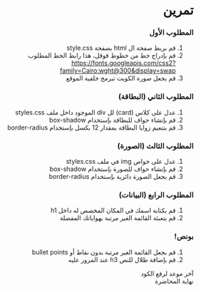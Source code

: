 <div dir=rtl>

<div dir=rtl>

# تمرين

### المطلوب الأول

1. قم بربط صفحة ال html بصفحة style.css
2. قم بإدراج خط من خطوط قوقل،
هذا رابط الخط المطلوب\
https://fonts.googleapis.com/css2?family=Cairo:wght@300&display=swap
3. قم بجعل صورة الكويت تبرمج خلفية الموقع

### المطلوب الثاني (البطاقة)

1. عدل على كلاس (card) لل div الموجود داخل ملف styles.css
2. قم بإنشاء حواف للبطاقة بإستخدام box-shadow
3. قم بتنعيم زوايا البطاقة بمقدار 12 بكسل بإستخدام border-radius

### المطلوب الثالث (الصورة)

1. عدل على خواص img في ملف styles.css
2. قم بإنشاء حواف للصورة بإستخدام box-shadow
3. قم بجعل الصورة دائرية بإستخدام border-radius

### المطلوب الرابع (البيانات)

1. قم بكتابة اسمك في المكان المخصص له داخل h1
2. قم بتعبئة القائمة الغير مرتبة بهواياتك المفضلة

### بونص!

1. قم بجعل القائمة الغير مرتبة بدون نقاط أو bullet points
2. قم بإضافة ظلال للنص h3 عند المرور عليه


آخر موعد لرفع الكود\
نهاية المحاضرة

</div>
